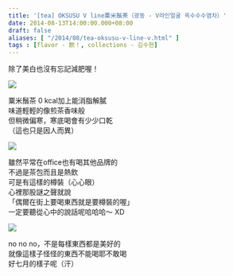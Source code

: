 ```yaml
---
title: '[tea] OKSUSU V line粟米鬚茶（광동 - V라인얼굴 옥수수수염차）'
date: 2014-08-13T14:00:00.000+08:00
draft: false
aliases: [ "/2014/08/tea-oksusu-v-line-v.html" ]
tags : [flavor - 飲！, collections - 김수현]
---
```


除了美白也沒有忘記減肥喔！  

[![](https://1.bp.blogspot.com/-zPcifDF8AVs/XERrY2cfOtI/AAAAAAAAGU8/1JsUWqmV_TYdJvvJEnhD0Q0aLBXzsdmHACLcBGAs/s640/14633833705_7f377465ae_z.jpg)](https://1.bp.blogspot.com/-zPcifDF8AVs/XERrY2cfOtI/AAAAAAAAGU8/1JsUWqmV_TYdJvvJEnhD0Q0aLBXzsdmHACLcBGAs/s1600/14633833705_7f377465ae_z.jpg)

粟米鬚茶 0 kcal加上能消脂解膩  
味道輕輕的像煎茶香味般  
但稍微偏寒，寒底喝會有少少口乾  
（這也只是因人而異）  

[![](https://1.bp.blogspot.com/-bxPa__ufCWQ/XERrdmbLmsI/AAAAAAAAGVA/fEdOkHqzTagAS52OtqRmvlWGO_YGToLxQCLcBGAs/s640/14447220978_f379504aa1_z.jpg)](https://1.bp.blogspot.com/-bxPa__ufCWQ/XERrdmbLmsI/AAAAAAAAGVA/fEdOkHqzTagAS52OtqRmvlWGO_YGToLxQCLcBGAs/s1600/14447220978_f379504aa1_z.jpg)

雖然平常在office也有喝其他品牌的  
不過是茶包而且是熱飲  
可是有這樣的樽裝（心心眼）  
心裡那股謎之聲就說  
「偶爾在街上要喝東西就是要樽裝的喔」  
一定要聽從心中的說話呢哈哈哈～ XD  

[![](https://1.bp.blogspot.com/-QH1mUXGo_Rs/XERrisCjoII/AAAAAAAAGVI/A71HC78Q5FwaGlDIqFwGeIirbBPlN7SOwCLcBGAs/s640/14630592261_9efc95ab93_z.jpg)](https://1.bp.blogspot.com/-QH1mUXGo_Rs/XERrisCjoII/AAAAAAAAGVI/A71HC78Q5FwaGlDIqFwGeIirbBPlN7SOwCLcBGAs/s1600/14630592261_9efc95ab93_z.jpg)

no no no，不是每樣東西都是美好的  
就像這樣子怪怪的東西不能喝耶不敢喝  
好七月的樣子呢（汗）